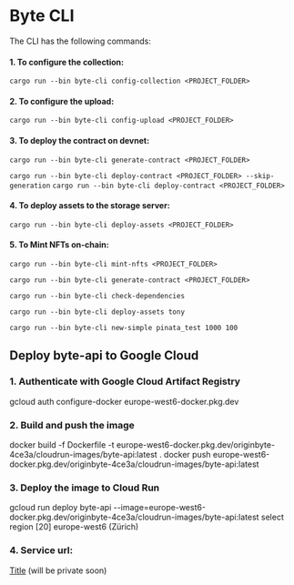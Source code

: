 # Byte CLI

The CLI has the following commands:

#### 1. To configure the collection:

```cargo run --bin byte-cli config-collection <PROJECT_FOLDER>```

#### 2. To configure the upload:

`cargo run --bin byte-cli config-upload <PROJECT_FOLDER>`

#### 3. To deploy the contract on devnet:

`cargo run --bin byte-cli generate-contract <PROJECT_FOLDER>`

`cargo run --bin byte-cli deploy-contract <PROJECT_FOLDER> --skip-generation`
`cargo run --bin byte-cli deploy-contract <PROJECT_FOLDER>`

#### 4. To deploy assets to the storage server:

```cargo run --bin byte-cli deploy-assets <PROJECT_FOLDER>```

#### 5. To Mint NFTs on-chain:

`cargo run --bin byte-cli mint-nfts <PROJECT_FOLDER>`

`cargo run --bin byte-cli generate-contract <PROJECT_FOLDER>`

`cargo run --bin byte-cli check-dependencies`

`cargo run --bin byte-cli deploy-assets tony`

`cargo run --bin byte-cli new-simple pinata_test 1000 100`


## Deploy byte-api to Google Cloud

### 1. Authenticate with Google Cloud Artifact Registry
gcloud auth configure-docker europe-west6-docker.pkg.dev

### 2. Build and push the image
docker build -f Dockerfile -t europe-west6-docker.pkg.dev/originbyte-4ce3a/cloudrun-images/byte-api:latest .
docker push europe-west6-docker.pkg.dev/originbyte-4ce3a/cloudrun-images/byte-api:latest

### 3. Deploy the image to Cloud Run
gcloud run deploy byte-api --image=europe-west6-docker.pkg.dev/originbyte-4ce3a/cloudrun-images/byte-api:latest
select region [20] europe-west6 (Zürich) 


### 4. Service url:
[Title](https://byte-api-gqns6vypmq-oa.a.run.app/swagger-ui/)
(will be private soon)